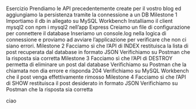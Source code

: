 Esercizio Prendiamo le API precedentemente create per il vostro blog ed aggiungiamo la persistenza tramite la connessione a un DB 
Milestone 1 Importiamo il db in allegato su MySQL Workbench Installiamo il client mysql2 con npm i mysql2 nell’app Express Creiamo un file di configurazione per connettere il database Inseriamo un console.log nella logica di connessione e proviamo ad avviare l’applicazione per verificare che non ci siano errori. 
Milestone 2 Facciamo sì che l’API di INDEX restituisca la lista di post recuperata dal database in formato JSON Verifichiamo su Postman che la risposta sia corretta 
Milestone 3 Facciamo sì che l’API di DESTROY permetta di eliminare un post dal database Verifichiamo su Postman che la chiamata non dia errore e risponda 204 Verifichiamo su MySQL Workbench che il post venga effettivamente rimosso
 Milestone 4 Facciamo sì che l’API di SHOW restituisca il post desiderato in formato JSON Verifichiamo su Postman che la risposta sia corretta

ciao
